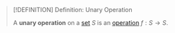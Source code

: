 >[!DEFINITION] Definition: Unary Operation
>
>A **unary operation** on a [set](../../../Set%20Theory/Set.md) $S$ is an [operation](Operation.md) $f: S \to S$.
>